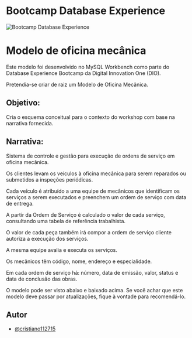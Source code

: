 
# Bootcamp Database Experience

![Bootcamp Database Experience](https://hermes.digitalinnovation.one/tracks/7df7e300-b035-4b09-a7ad-34d1cb18f9a6.png)

#
# Modelo de oficina mecânica



Este modelo foi desenvolvido no MySQL Workbench como parte do Database Experience Bootcamp da Digital Innovation One (DIO). 

Pretendia-se criar de raiz um Modelo de Oficina Mecânica.

## Objetivo:   
Cria o esquema conceitual para o contexto do workshop com base na narrativa fornecida.

## Narrativa:  
Sistema de controle e gestão para execução de ordens de serviço em oficina mecânica.

Os clientes levam os veículos à oficina mecânica para serem reparados ou submetidos a inspeções periódicas.

Cada veículo é atribuído a uma equipe de mecânicos que identificam os serviços a serem executados e preenchem um ordem de serviço com data de entrega.

A partir da Ordem de Serviço é calculado o valor de cada serviço, consultando uma tabela de referência trabalhista.

O valor de cada peça também irá compor a ordem de serviço cliente autoriza a execução dos serviços.

A mesma equipe avalia e executa os serviços.

Os mecânicos têm código, nome, endereço e especialidade.

Em cada ordem de serviço há: número, data de emissão, valor, status e data de conclusão das obras.

O modelo pode ser visto abaixo e baixado acima. Se você achar que este modelo deve passar por atualizações, fique à vontade para recomendá-lo.
## Autor

- [@cristiano112715](https://github.com/cristiano112715/Database-Experience-02)

